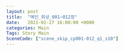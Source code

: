 ```yaml
---
layout: post
title:  "메인_회상_001~012장"
date:   2021-02-27 16:00:00 +0000
categories: Main
Tags: Story Main
SceneCode: ["scene_skip_cp001-012_q1_s10"]
---
```

